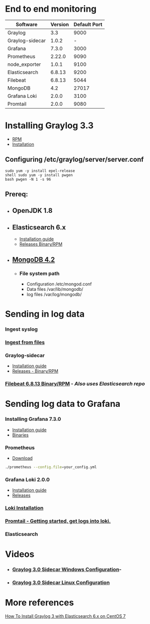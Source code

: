 # End to end monitoring

Software | Version | Default Port
------------ | ------------- | ------------
Graylog | 3.3 | 9000
Graylog-sidecar | 1.0.2 | -
Grafana | 7.3.0 | 3000
Prometheus | 2.22.0 | 9090
node_exporter | 1.0.1 | 9100
Elasticsearch | 6.8.13 | 9200
Filebeat | 6.8.13 | 5044
MongoDB | 4.2 | 27017
Grafana Loki | 2.0.0 | 3100
Promtail | 2.0.0 | 9080

# Installing Graylog 3.3
  - [RPM](https://docs.graylog.org/en/3.3/pages/installation/operating_system_packages.html)
  - [Installation](https://docs.graylog.org/en/3.3/pages/installation/os/centos.html#centosguide)
  ## Configuring /etc/graylog/server/server.conf
  ```shell 
  sudo yum -y install epel-release
  shell sudo yum -y install pwgen
  bash pwgen -N 1 -s 96
  ```

## Prereq:
- ##	OpenJDK 1.8
- ##	Elasticsearch 6.x
  - [Installation guide](https://www.elastic.co/guide/en/elasticsearch/reference/current/targz.html)
  -	[Releases Binary/RPM](https://www.elastic.co/downloads/past-releases/elasticsearch-6-8-13)
- ##	[MongoDB 4.2](Https://docs.mongodb.com/manual/tutorial/install-mongodb-on-red-hat/)
    - ### File system path
       - Configuration /etc/mongod.conf
       - Data files	/var/lib/mongodb/
       - log files	/var/log/mongodb/

# Sending in log data
###	Ingest syslog 
###	[Ingest from files](https://docs.graylog.org/en/3.3/pages/sending/files.html)
### Graylog-sidecar	
 - [Installation guide](https://docs.graylog.org/en/3.3/pages/sidecar.html#graylog-sidecar)
 - [Releases - Binary/RPM](https://github.com/Graylog2/collector-sidecar/releases)
### [Filebeat 6.8.13 Binary/RPM](https://www.elastic.co/downloads/past-releases/filebeat-6-8-13) - *Also uses Elasticsearch repo*

# Sending log data to Grafana

### Installing Grafana 7.3.0
-	[Installation guide](https://grafana.com/docs/grafana/latest/installation/rpm/)
-	[Binaries](https://grafana.com/grafana/download/7.3.0?platform=linux)
### Prometheus
- [Download](https://prometheus.io/download/)
```bash
./prometheus --config.file=your_config.yml
```


###	Grafana Loki 2.0.0
- [Installation guide](https://github.com/grafana/loki)
- [Releases](https://github.com/grafana/loki/releases)


###	[Loki Installation](https://grafana.com/docs/loki/latest/installation/local/)
###	[Promtail - Getting started, get logs into loki.](https://grafana.com/docs/loki/latest/getting-started/get-logs-into-loki/)
###	Elasticsearch

# Videos
- ### [Graylog 3.0 Sidecar Windows Configuration](https://www.youtube.com/watch?v=oJ08QadvM88)-
- ### [Graylog 3.0 Sidecar Linux Configuration](https://www.youtube.com/watch?v=gjXXs0_fBzU)

# More references
[How To Install Graylog 3 with Elasticsearch 6.x on CentOS 7](https://computingforgeeks.com/how-to-install-graylog-with-elasticsearch-on-centos-7/)

